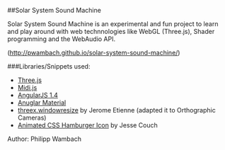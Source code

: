 ##Solar System Sound Machine


Solar System Sound Machine is an experimental and fun project to learn and play around with web technnologies like WebGL (Three.js), Shader programming and the WebAudio API.

(http://pwambach.github.io/solar-system-sound-machine/)

###Libraries/Snippets used:

- [Three.js](http://threejs.org/)
- [Midi.js](http://mudcu.be/midi-js/)
- [AngularJS 1.4](https://angularjs.org/)
- [Anuglar Material](https://material.angularjs.org)
- [threex.windowresize](https://github.com/jeromeetienne/threex.windowresize) by Jerome Etienne (adapted it to Orthographic Cameras) 
- [Animated CSS Hamburger Icon](http://codepen.io/designcouch/pen/Atyop) by Jesse Couch

Author: Philipp Wambach
